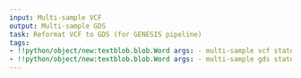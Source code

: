 ```yaml
---
input: Multi-sample VCF
output: Multi-sample GDS
task: Reformat VCF to GDS (for GENESIS pipeline)
tags:
- !!python/object/new:textblob.blob.Word args: - multi-sample vcf state:   string: multi-sample vcf   pos_tag: null
- !!python/object/new:textblob.blob.Word args: - multi-sample gds state:   string: multi-sample gds   pos_tag: null
---
```

